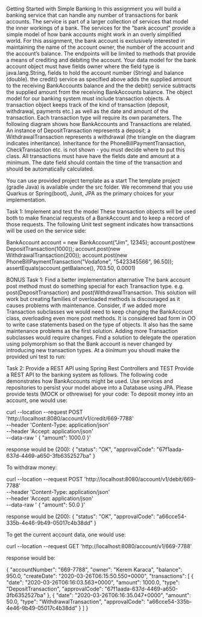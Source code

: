 Getting Started with Simple Banking
In this assignment you will build a banking service that can handle any number of transactions for bank accounts. The service is part of a larger collection of services that model the inner workings of a bank. The services for the "bank account" provide a simple model of how bank accounts might work in an overly simplified world.
For this assignment, the bank account is exclusively interested in maintaining the name of the account owner, the number of the account and the account’s balance. The endpoints will be limited to methods that provide a means of crediting and debiting the account.
Your data model for the bank account object must have fields owner where the field type is java.lang.String, fields to hold the account number (String) and balance (double). the credit() service as specified above adds the supplied amount to the receiving BankAccounts balance and the the debit() service subtracts the supplied amount from the receiving BankAccounts balance.
The object model for our banking system must include transaction objects. A transaction object keeps track of the kind of transaction (deposit, withdrawal, payments etc.) as well as the date and amount of the transaction. Each transaction type will require its own parameters. The following diagram shows how BankAccounts and Transactions are related. An instance of DepositTransaction represents a deposit; a WithdrawalTransaction represents a withdrawal (the triangle on the diagram indicates inheritance). Inheritance for the PhoneBillPaymentTransaction, CheckTransaction etc. is not shown - you must decide where to put this class.  All transactions must have  have the fields date and amount at a minimum. The date field should contain the time of the transaction and should be automatically calculated.


You can use provided project template as a start
The template project (gradle Java) is available under the src folder.  We recommend that you use Quarkus or Spring(boot), Junit, JPA as the primary choices for your implementation.

Task 1: Implement and test the model
These transaction objects will be used both to make financial requests of a BankAccount and to keep a record of those requests. The following Unit test segment indicates how transactions will be used on the service side:

BankAccount account = new BankAccount("Jim", 12345);
account.post(new DepositTransaction(1000));
account.post(new WithdrawalTransaction(200));
account.post(new PhoneBillPaymentTransaction("Vodafone", "5423345566", 96.50));
assertEquals(account.getBalance(), 703.50, 0.0001)



BONUS Task 1: Find a better implementation alternative
The bank account post method must do something special for each Transaction type. e.g. post(DepositTransaction) and post(WithdrawalTransaction. This solution will work but creating families of overloaded methods is discouraged as it causes problems with maintenance. Consider, if we added more Transaction subclasses we would need to keep changing the BankAccount class, overloading even more post methods. It is considered bad form in OO  to write case statements based on the type of objects. It also has the same maintenance problems as the first solution. Adding more Transaction subclasses would require changes. Find a solution to delegate the operation using polymorphism so that the Bank account is never changed by introducing new transaction types. At a öinimum you shoudl make the provided uni test to run:

Task 2:  Provide a REST API using Spring Rest Controllers and TEST
Provide a REST API to the banking system as follows. The following code demonstrates how BankAccounts might be used.  Use services and repositories to persist your model above into a Database using JPA.  Please provide tests (MOCK or othrewise) for your code:
To deposit money into an account, one would use:

curl --location --request POST 'http://localhost:8080/account/v1/credit/669-7788' \
--header 'Content-Type: application/json' \
--header 'Accept: application/json' \
--data-raw '    {
        "amount": 1000.0
    }'

response would be (200):
{
    "status": "OK",
    "approvalCode": "67f1aada-637d-4469-a650-3fb6352527ba"
}


To withdraw money:

curl --location --request POST 'http://localhost:8080/account/v1/debit/669-7788' \
--header 'Content-Type: application/json' \
--header 'Accept: application/json' \
--data-raw '    {
        "amount": 50.0
    }'

response would be (200):
{
    "status": "OK",
    "approvalCode": "a66cce54-335b-4e46-9b49-05017c4b38dd"
}


To get the current account data, one would use:

curl --location --request GET 'http://localhost:8080/account/v1/669-7788'

response would be:

{
    "accountNumber": "669-7788",
    "owner": "Kerem Karaca",
    "balance": 950.0,
    "createDate": "2020-03-26T06:15:50.550+0000",
    "transactions": [
        {
            "date": "2020-03-26T06:16:03.563+0000",
            "amount": 1000.0,
            "type": "DepositTransaction",
            "approvalCode": "67f1aada-637d-4469-a650-3fb6352527ba"
        },
        {
            "date": "2020-03-26T06:16:35.047+0000",
            "amount": 50.0,
            "type": "WithdrawalTransaction",
            "approvalCode": "a66cce54-335b-4e46-9b49-05017c4b38dd"
        }
    ]
}
